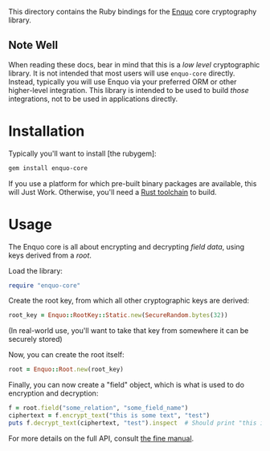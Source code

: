 This directory contains the Ruby bindings for the [Enquo](https://enquo.org) core cryptography library.

## Note Well

When reading these docs, bear in mind that this is a *low level* cryptographic library.
It is not intended that most users will use `enquo-core` directly.
Instead, typically you will use Enquo via your preferred ORM or other higher-level integration.
This library is intended to be used to build *those* integrations, not to be used in applications directly.


# Installation

Typically you'll want to install [the rubygem]:

```bash
gem install enquo-core
```

If you use a platform for which pre-built binary packages are available, this will Just Work.
Otherwise, you'll need a [Rust toolchain](https://www.rust-lang.org/learn/get-started) to build.


# Usage

The Enquo core is all about encrypting and decrypting *field data*, using keys derived from a *root*.

Load the library:

```ruby
require "enquo-core"
```

Create the root key, from which all other cryptographic keys are derived:

```ruby
root_key = Enquo::RootKey::Static.new(SecureRandom.bytes(32))
```

(In real-world use, you'll want to take that key from somewhere it can be securely stored)

Now, you can create the root itself:

```ruby
root = Enquo::Root.new(root_key)
```

Finally, you can now create a "field" object, which is what is used to do encryption and decryption:

```ruby
f = root.field("some_relation", "some_field_name")
ciphertext = f.encrypt_text("this is some text", "test")
puts f.decrypt_text(ciphertext, "test").inspect  # Should print "this is some text"
```

For more details on the full API, consult [the fine manual](https://www.rubydoc.info/gems/enquo-core).
